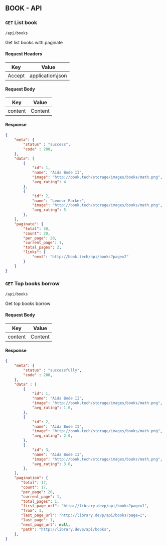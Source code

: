 ## BOOK - API

### `GET` List book
```
/api/books
```
Get list books with paginate

#### Request Headers
| Key | Value |
|---|---|
|Accept|application\json

#### Request Body
| Key | Value |
|---|---|
| content | Content |

#### Response
```json
{
    "meta": {
        "status" : "success",
        "code" : 200,
    },
    "data": [
        {
            "id": 1,
            "name": "Aida Bode II",
            "image": "http://book.tech/storage/images/books/math.png",
            "avg_rating": 4 
        },
        {
            "id": 2,
            "name": "Leonor Parker",
            "image": "http://book.tech/storage/images/books/math.png",
            "avg_rating": 5
        },
    ],
    "paginate": {
        "total": 30,
        "count": 20,
        "per_page": 20,
        "current_page": 1,
        "total_pages": 2,
        "links": {
            "next": "http://book.tech/api/books?page=2"
        }
    }
}

```
### `GET` Top books borrow
```
/api/books
```
Get top books borrow

#### Request Body
| Key | Value |
|---|---|
| content | Content |


#### Response
```json
{
    "meta": {
        "status" : "successfully",
        "code" : 200,
    },
    "data" : [
        {
            "id": 1,
            "name": "Aida Bode II",
            "image": "http://book.tech/storage/images/books/math.png",
            "avg_rating": 1.0,
        },
        {
            "id": 2,
            "name": "Aida Bode II",
            "image": "http://book.tech/storage/images/books/math.png",
            "avg_rating": 2.0,
        },
        {
            "id": 3,
            "name": "Aida Bode II",
            "image": "http://book.tech/storage/images/books/math.png",
            "avg_rating": 3.0,
        },
    ],
    "pagination": {
       "total": 17,
       "count": 17,
       "per_page": 20,
       "current_page": 1,
       "total_pages": 1,
       "first_page_url": "http://library.devp/api/books?page=1",
       "from": 1,
       "last_page_url": "http://library.devp/api/books?page=1",
       "last_page": 1,
       "next_page_url": null,
       "path": "http://library.devp/api/books",
    },
}
```
